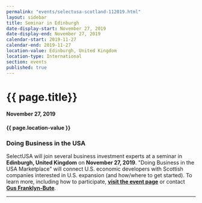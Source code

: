 ```yaml
---
permalink: "events/selectusa-scotland-112019.html"
layout: sidebar
title: Seminar in Edinburgh
date-display-start: November 27, 2019
date-display-end: November 27, 2019
calendar-start: 2019-11-27
calendar-end: 2019-11-27
location-value: Edinburgh, United Kingdom
location-type: International
section: events
published: true
---
```


# {{ page.title}}

#### November 27, 2019

#### {{ page.location-value }}

### Doing Business in the USA

SelectUSA will join several business investment experts at a seminar in **Edinburgh, United Kingdom** on **November 27, 2019**. "Doing Business in the USA Marketplace" will connect U.S. economic developers with Scottish companies interested in U.S. expansion (and how/where to get started). To learn more, including how to participate, [**visit the event page**](https://www.eventbrite.com/e/doing-business-in-the-usa-marketplace-tickets-72237742031?ref=esli&) or contact [**Gus Franklyn-Bute**](mailto:gus.franklynbute@trade.gov).

---
